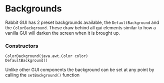 Backgrounds
====================

Rabbit GUI has 2 preset backgrounds available, the `DefaultBackground` and the `ColorBackground`. These draw behind all gui elements similar to how a vanilla GUI will darken the screen when it is brought up.

### Constructors

```
ColorBackground(java.awt.Color color)
DefaultBackground()
```

Unlike other GUI components the background can be set at any point by calling the `setBackground()` function 